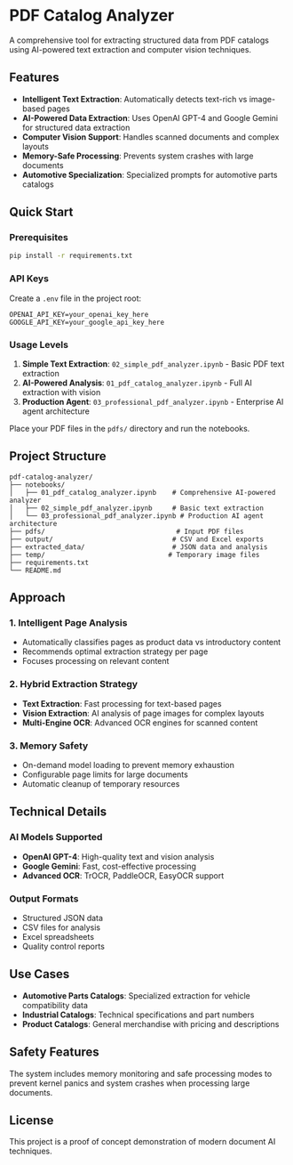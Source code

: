 # PDF Catalog Analyzer

A comprehensive tool for extracting structured data from PDF catalogs using AI-powered text extraction and computer vision techniques.

## Features

- **Intelligent Text Extraction**: Automatically detects text-rich vs image-based pages
- **AI-Powered Data Extraction**: Uses OpenAI GPT-4 and Google Gemini for structured data extraction
- **Computer Vision Support**: Handles scanned documents and complex layouts
- **Memory-Safe Processing**: Prevents system crashes with large documents
- **Automotive Specialization**: Specialized prompts for automotive parts catalogs

## Quick Start

### Prerequisites

```bash
pip install -r requirements.txt
```

### API Keys

Create a `.env` file in the project root:

```
OPENAI_API_KEY=your_openai_key_here
GOOGLE_API_KEY=your_google_api_key_here
```

### Usage Levels

1. **Simple Text Extraction**: `02_simple_pdf_analyzer.ipynb` - Basic PDF text extraction
2. **AI-Powered Analysis**: `01_pdf_catalog_analyzer.ipynb` - Full AI extraction with vision
3. **Production Agent**: `03_professional_pdf_analyzer.ipynb` - Enterprise AI agent architecture

Place your PDF files in the `pdfs/` directory and run the notebooks.

## Project Structure

```
pdf-catalog-analyzer/
├── notebooks/
│   ├── 01_pdf_catalog_analyzer.ipynb    # Comprehensive AI-powered analyzer
│   ├── 02_simple_pdf_analyzer.ipynb     # Basic text extraction
│   └── 03_professional_pdf_analyzer.ipynb # Production AI agent architecture
├── pdfs/                                 # Input PDF files
├── output/                              # CSV and Excel exports
├── extracted_data/                      # JSON data and analysis
├── temp/                               # Temporary image files
├── requirements.txt
└── README.md
```

## Approach

### 1. Intelligent Page Analysis
- Automatically classifies pages as product data vs introductory content
- Recommends optimal extraction strategy per page
- Focuses processing on relevant content

### 2. Hybrid Extraction Strategy
- **Text Extraction**: Fast processing for text-based pages
- **Vision Extraction**: AI analysis of page images for complex layouts
- **Multi-Engine OCR**: Advanced OCR engines for scanned content

### 3. Memory Safety
- On-demand model loading to prevent memory exhaustion
- Configurable page limits for large documents
- Automatic cleanup of temporary resources

## Technical Details

### AI Models Supported
- **OpenAI GPT-4**: High-quality text and vision analysis
- **Google Gemini**: Fast, cost-effective processing
- **Advanced OCR**: TrOCR, PaddleOCR, EasyOCR support

### Output Formats
- Structured JSON data
- CSV files for analysis
- Excel spreadsheets
- Quality control reports

## Use Cases

- **Automotive Parts Catalogs**: Specialized extraction for vehicle compatibility data
- **Industrial Catalogs**: Technical specifications and part numbers
- **Product Catalogs**: General merchandise with pricing and descriptions

## Safety Features

The system includes memory monitoring and safe processing modes to prevent kernel panics and system crashes when processing large documents.

## License

This project is a proof of concept demonstration of modern document AI techniques.